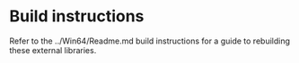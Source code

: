 # Build instructions

Refer to the ../Win64/Readme.md build instructions for a guide to rebuilding these external libraries.

